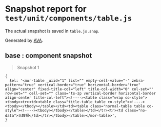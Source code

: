# Snapshot report for `test/unit/components/table.js`

The actual snapshot is saved in `table.js.snap`.

Generated by [AVA](https://ava.li).

## base : component snapshot

> Snapshot 1

    {
      $el: '<mor-table _uiid="1" list="" empty-cell-value="-" zebra-pattern="true" vertical-border="true" horizontal-border="true" align="center" fixed-title-col="left" title-col-width="0" col-set="" row-set="" cell-set="" class="ts-zp vertical-border horizontal-border align-center title-col-left"><!----><table class="wrap co-style"><tbody><tr><td><table class="title-table table co-style"><!----><tbody></tbody></table></td><td><table class="normal-table table co-style"><!----><tbody></tbody></table></td></tr><tr><td class="no-data">无数据</td></tr></tbody></table></mor-table>',
    }
